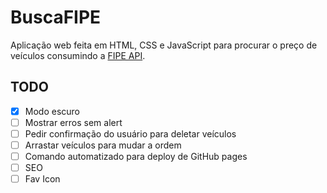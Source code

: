 # BuscaFIPE

Aplicação web feita em HTML, CSS e JavaScript para procurar o preço de veículos consumindo a [FIPE API](https://fipe.online/).

## TODO

- [x] Modo escuro
- [ ] Mostrar erros sem alert
- [ ] Pedir confirmação do usuário para deletar veículos
- [ ] Arrastar veículos para mudar a ordem
- [ ] Comando automatizado para deploy de GitHub pages
- [ ] SEO
- [ ] Fav Icon
